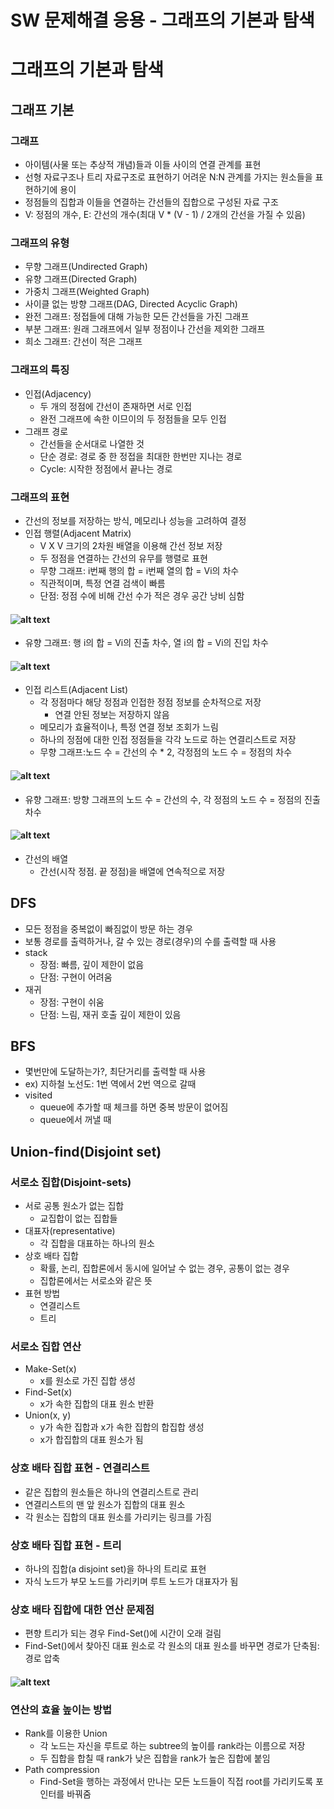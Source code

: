 # SW 문제해결 응용 - 그래프의 기본과 탐색
# 그래프의 기본과 탐색
## 그래프 기본
### 그래프
- 아이템(사물 또는 추상적 개념)들과 이들 사이의 연결 관계를 표현
- 선형 자료구조나 트리 자료구조로 표현하기 어려운 N:N 관계를 가지는 원소들을 표현하기에 용이
- 정점들의 집합과 이들을 연결하는 간선들의 집합으로 구성된 자료 구조
- V: 정점의 개수, E: 간선의 개수(최대 V * (V - 1) / 2개의 간선을 가질 수 있음)
### 그래프의 유형
- 무향 그래프(Undirected Graph)
- 유향 그래프(Directed Graph)
- 가중치 그래프(Weighted Graph)
- 사이클 없는 방향 그래프(DAG, Directed Acyclic Graph)
- 완전 그래프: 정접들에 대해 가능한 모든 간선들을 가진 그래프
- 부분 그래프: 원래 그래프에서 일부 정점이나 간선을 제외한 그래프
- 희소 그래프: 간선이 적은 그래프
### 그래프의 특징
- 인접(Adjacency)
  - 두 개의 정점에 간선이 존재하면 서로 인접
  - 완전 그래프에 속한 이므이의 두 정점들을 모두 인접
- 그래프 경로
  - 간선들을 순서대로 나열한 것
  - 단순 경로: 경로 중 한 정접을 최대한 한번만 지나는 경로
  - Cycle: 시작한 정점에서 끝나는 경로
### 그래프의 표현
- 간선의 정보를 저장하는 방식, 메모리나 성능을 고려하여 결정
- 인접 행렬(Adjacent Matrix)
  - V X V 크기의 2차원 배열을 이용해 간선 정보 저장
  - 두 정점을 연결하는 간선의 유무를 행렬로 표현
  - 무향 그래프: i번째 행의 합 = i번째 열의 합 = Vi의 차수
  - 직관적이며, 특정 연결 검색이 빠름
  - 단점: 정점 수에 비해 간선 수가 적은 경우 공간 낭비 심함
#### ![alt text](image/image0915-1.png)
  - 유향 그래프: 행 i의 합 = Vi의 진출 차수, 열 i의 합 = Vi의 진입 차수
#### ![alt text](image/image0915-2.png)
- 인접 리스트(Adjacent List)
  - 각 정점마다 해당 정점과 인접한 정점 정보를 순차적으로 저장
    - 연결 안된 정보는 저장하지 않음
  - 메모리가 효율적이나, 특정 연결 정보 조회가 느림
  - 하나의 정점에 대한 인접 정점들을 각각 노드로 하는 연결리스트로 저장
  - 무향 그래프:노드 수 = 간선의 수 * 2, 각정점의 노드 수 = 정점의 차수
#### ![alt text](image/image0915-3.png)
  - 유향 그래프: 방향 그래프의 노드 수 = 간선의 수, 각 정점의 노드 수 = 정점의 진출 차수
#### ![alt text](image/image0915-4.png)
- 간선의 배열
  - 간선(시작 정점. 끝 정점)을 배열에 연속적으로 저장
## DFS
- 모든 정점을 중복없이 빠짐없이 방문 하는 경우
- 보통 경로를 출력하거나, 갈 수 있는 경로(경우)의 수를 출력할 때 사용
- stack
  - 장점: 빠름, 깊이 제한이 없음
  - 단점: 구현이 어려움
- 재귀
  - 장점: 구현이 쉬움
  - 단점: 느림, 재귀 호출 깊이 제한이 있음
## BFS
- 몇번만에 도달하는가?, 최단거리를 출력할 때 사용
- ex) 지하철 노선도: 1번 역에서 2번 역으로 갈때
- visited
  - queue에 추가할 때 체크를 하면 중복 방문이 없어짐
  - queue에서 꺼낼 때
## Union-find(Disjoint set)
### 서로소 집합(Disjoint-sets)
- 서로 공통 원소가 없는 집합
  - 교집합이 없는 집합들
- 대표자(representative)
  - 각 집합을 대표하는 하나의 원소
- 상호 배타 집합
  - 확률, 논리, 집합론에서 동시에 일어날 수 없는 경우, 공통이 없는 경우
  - 집합론에서는 서로소와 같은 뜻
- 표현 방법
  - 연결리스트
  - 트리
### 서로소 집합 연산
- Make-Set(x)
  - x를 원소로 가진 집합 생성
- Find-Set(x)
  - x가 속한 집합의 대표 원소 반환
- Union(x, y)
  - y가 속한 집합과 x가 속한 집합의 합집합 생성
  - x가 합집합의 대표 원소가 됨
### 상호 배타 집합 표현 - 연결리스트
- 같은 집합의 원소들은 하나의 연결리스트로 관리
- 연결리스트의 맨 앞 원소가 집합의 대표 원소
- 각 원소는 집합의 대표 원소를 가리키는 링크를 가짐
### 상호 배타 집합 표현 - 트리
- 하나의 집합(a disjoint set)을 하나의 트리로 표현
- 자식 노드가 부모 노드를 가리키며 루트 노드가 대표자가 됨
### 상호 배타 집합에 대한 연산 문제점
- 편향 트리가 되는 경우 Find-Set()에 시간이 오래 걸림
- Find-Set()에서 찾아진 대표 원소로 각 원소의 대표 원소를 바꾸면 경로가 단축됨: 경로 압축
#### ![alt text](image/image0915-5.png)
### 연산의 효율 높이는 방법
- Rank를 이용한 Union
  - 각 노드는 자신을 루트로 하는 subtree의 높이를 rank라는 이름으로 저장
  - 두 집합을 합칠 때 rank가 낮은 집합을 rank가 높은 집합에 붙임
- Path compression
  - Find-Set을 행하는 과정에서 만나는 모든 노드들이 직접 root를 가리키도록 포인터를 바꿔줌